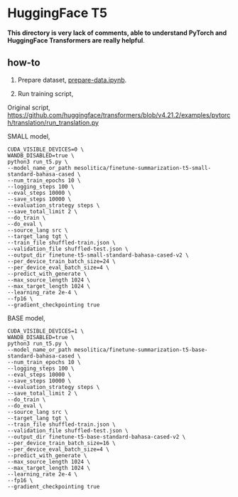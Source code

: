 # HuggingFace T5

**This directory is very lack of comments, able to understand PyTorch and HuggingFace Transformers are really helpful**.

## how-to

1. Prepare dataset, [prepare-data.ipynb](prepare-data.ipynb).

2. Run training script,

Original script, https://github.com/huggingface/transformers/blob/v4.21.2/examples/pytorch/translation/run_translation.py

SMALL model,
```
CUDA_VISIBLE_DEVICES=0 \
WANDB_DISABLED=true \
python3 run_t5.py \
--model_name_or_path mesolitica/finetune-summarization-t5-small-standard-bahasa-cased \
--num_train_epochs 10 \
--logging_steps 100 \
--eval_steps 10000 \
--save_steps 10000 \
--evaluation_strategy steps \
--save_total_limit 2 \
--do_train \
--do_eval \
--source_lang src \
--target_lang tgt \
--train_file shuffled-train.json \
--validation_file shuffled-test.json \
--output_dir finetune-t5-small-standard-bahasa-cased-v2 \
--per_device_train_batch_size=24 \
--per_device_eval_batch_size=4 \
--predict_with_generate \
--max_source_length 1024 \
--max_target_length 1024 \
--learning_rate 2e-4 \
--fp16 \
--gradient_checkpointing true
```

BASE model,
```
CUDA_VISIBLE_DEVICES=1 \
WANDB_DISABLED=true \
python3 run_t5.py \
--model_name_or_path mesolitica/finetune-summarization-t5-base-standard-bahasa-cased \
--num_train_epochs 10 \
--logging_steps 100 \
--eval_steps 10000 \
--save_steps 10000 \
--evaluation_strategy steps \
--save_total_limit 2 \
--do_train \
--do_eval \
--source_lang src \
--target_lang tgt \
--train_file shuffled-train.json \
--validation_file shuffled-test.json \
--output_dir finetune-t5-base-standard-bahasa-cased-v2 \
--per_device_train_batch_size=16 \
--per_device_eval_batch_size=4 \
--predict_with_generate \
--max_source_length 1024 \
--max_target_length 1024 \
--learning_rate 2e-4 \
--fp16 \
--gradient_checkpointing true
```